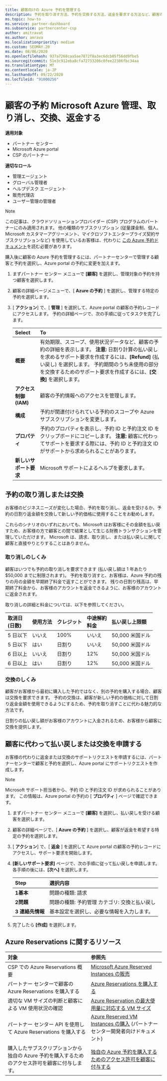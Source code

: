```yaml
---
title: 顧客向けの Azure 予約を管理する
description: 予約を取り消す方法、予約を交換する方法、返金を要求する方法など、顧客の Azure 予約を管理する方法について説明します。
ms.topic: how-to
ms.service: partner-dashboard
ms.subservice: partnercenter-csp
author: amitravat
ms.author: amrava
ms.localizationpriority: medium
ms.custom: SEOMAY.20
ms.date: 08/06/2020
ms.openlocfilehash: 937a7268caa5ae7872f8a3ec6dcb05f56dd9fbe5
ms.sourcegitcommit: 51e3c912eba8cfa72733206c0fee22386fbc34aa
ms.translationtype: MT
ms.contentlocale: ja-JP
ms.lasthandoff: 09/22/2020
ms.locfileid: "91000256"
---
```

# <a name="manage-cancel-exchange-or-refund-microsoft-azure-reservations-for-customers"></a>顧客の予約 Microsoft Azure 管理、取り消し、交換、返金する

**適用対象**

- パートナー センター
- Microsoft Azure portal 
- CSP のパートナー

**適切なロール**

- 管理エージェント
- グローバル管理者
- ヘルプデスク エージェント
- 販売代理店
- ユーザー管理の管理者

> [!NOTE]
> この記事は、クラウドソリューションプロバイダー (CSP) プログラムのパートナーにのみ適用されます。 他の種類のサブスクリプション (従量課金制、個人、Microsoft カスタマーアグリーメント、マイクロソフトエンタープライズ契約サブスクリプションなど) を使用しているお客様は、代わりに [この Azure 予約ドキュメント](/azure/cost-management-billing/reservations)を読む必要があります。

購入後に顧客の Azure 予約を管理するには、パートナーセンターで管理する顧客と予約を選択し、Azure portal の予約に変更を加えます。

1. まずパートナー センター メニューで **[顧客]** を選択し、管理対象の予約を持つ顧客を選択します。 

2. 顧客の詳細ページメニューで、[ **Azure の予約** ] を選択し、管理する特定の予約を選択します。  

3. [ **アクション**] で、[ **管理** ] を選択して、Azure portal の顧客の予約レコードにアクセスします。 予約の詳細ページで、次の手順に従ってタスクを完了します。  

    | **Select**   | **To**    |
    |:-----------------------------|:-----------------|
    | **概要**   | 有効期限、スコープ、使用状況データなど、顧客の予約の詳細を表示します。 **注意:** 日割り計算の払い戻しを求めるサポート要求を作成するには、**[Refund]** (払い戻し) を選択します。 予約期間のうち未使用の部分を交換するためのサポート要求を作成するには、**[交換]** を選択します。  
    | **アクセス制御 (IAM)**   | 顧客の予約情報へのアクセスを管理します。|
    | **構成**   | 予約が関連付けられている予約のスコープや Azure サブスクリプションを変更します。    |
    | **プロパティ**   | 予約のプロパティを表示し、予約 ID と予約注文 ID をクリップボードにコピーします。 **注意:** 顧客に代わってサポートを要求する際には、予約 ID と予約注文 ID がサポートから求められることがあります。    |
    | **新しいサポート要求**    | Microsoft サポートによるヘルプを要求します。   |
 
## <a name="cancel-or-exchange-a-reservation"></a>予約の取り消しまたは交換

お客様のビジネスニーズが変化した場合、予約を取り消し、返金を受けるか、予約の日割り返金額を交換して新しい予約価格に使用することをお勧めします。

これらのシナリオのいずれにおいても、Microsoft はお客様にその金額を払い戻すため、お客様の方で顧客との間で結果として生じる財務トランザクションを管理していただけます。 Microsoft は、請求、取り消し、または払い戻しに関して顧客と直接やりとりすることはありません。

### <a name="how-cancellations-work"></a>取り消しのしくみ

顧客はいつでも予約の取り消しを要求できます (払い戻し額は 1 年あたり $50,000 までに制限されます)。 予約を取り消すと、お客様は、Azure 予約の残りの月の金額を早期終了料金で返すことができます。 残りの日割り残高は、早期終了料金から、お客様のアカウントを返金できるように、お客様のアカウントに返金されます。 

取り消しの詳細と料金については、以下を参照してください。


|**取消日**<br> (日数)   |**使用方法**    |**クレジット**  |**中途解約**<br> 料金    |**払い戻し上限額** | 
|:----------------------------------|:------------|:-----------|:--------------------------------|:--------------|
|5 日以下                         | いいえ          | 100%       | いいえ                              | 50,000 米国ドル   |
|5 日以下                         | はい         | 日割り  | いいえ                              | 50,000 米国ドル   |
|6 日以上                        | いいえ          | 日割り  | 12%                             | 50,000 米国ドル   |
|6 日以上                        | はい         | 日割り  | 12%                             | 50,000 米国ドル   |

### <a name="how-exchanges-work"></a>交換のしくみ 

顧客がお客様から最初に購入した予約ではなく、別の予約を購入する場合、顧客は交換を要求できます。 予約の交換は、顧客が新しい予約の価格に対して日割り返金金額を使用できるようにするため、予約を取り消すことに代わる魅力的な方法です。 

日割りの払い戻し額がお客様のアカウントに入金されるため、お客様から顧客に交換を提供します。

## <a name="request-a-refund-or-exchange-on-behalf-of-a-customer"></a>顧客に代わって払い戻しまたは交換を申請する

お客様の代わりに返金または交換のサポートリクエストを申請するには、パートナーセンターで顧客と予約を選択し、Azure portal にサポートリクエストを作成します。 

>[!NOTE]
>Microsoft サポート担当者から、予約 ID と予約注文 ID が求められることがあります。 この情報は、Azure portal の予約の [ **プロパティ** ] ページで確認できます。

1. まずパートナー センター メニューで **[顧客]** を選択し、払い戻しを受ける顧客を選択します。 

2. 顧客の詳細ページで、[ **Azure の予約** ] を選択し、顧客が返金を希望する特定の予約を選択します。  

3. [ **アクション**] で、[ **返金** ] を選択して Azure portal の顧客の予約レコードにアクセスし、サポート要求を開始します。  

4. **[新しいサポート要求]** ページで、次の手順に従って払い戻しを申請します。 各手順の後には、**[次へ]** を選択します。 

   |**Step**                    |**選択内容**    |
   |:---------------------------|:-----------------|
   |**1基本**                |問題の種類: 請求  |
   |**2問題**               |問題の種類: 予約管理 カテゴリ: 交換と払い戻し |
   |**3 連絡先情報**   |基本設定を選択し、必要な情報を入力します。 

5. 完了したら **[作成]** を選択します。

## <a name="azure-reservations-resources"></a>Azure Reservations に関するリソース

|**対象**   |**参照先**    |
|:-----------------------------|:-----------------|
|CSP での Azure Reservations 概要  | [Microsoft Azure Reserved Instances の販売](azure-reservations.md) |
|パートナー センターで顧客の Azure Reservations を購入する   | [Azure Reservations を購入する](azure-reservations-buying.md) |
|適切な VM サイズの判断と顧客による VM 使用状況の確認   | [Azure Reservation の最大使用量に対応する VM サイズ](azure-usage.md)   |
|パートナー センター API を使用して Azure Reservations を購入する | [Azure Reserved VM Instances の購入](/partner-center/develop/purchase-azure-reservations) (パートナー センター開発者向けドキュメント)   |
|購入したサブスクリプションから独自の Azure 予約を購入するためのアクセス許可を顧客に付与します。 | [独自の Azure 予約を購入するためのアクセス許可を顧客に付与する](give-customers-permission.md)   |